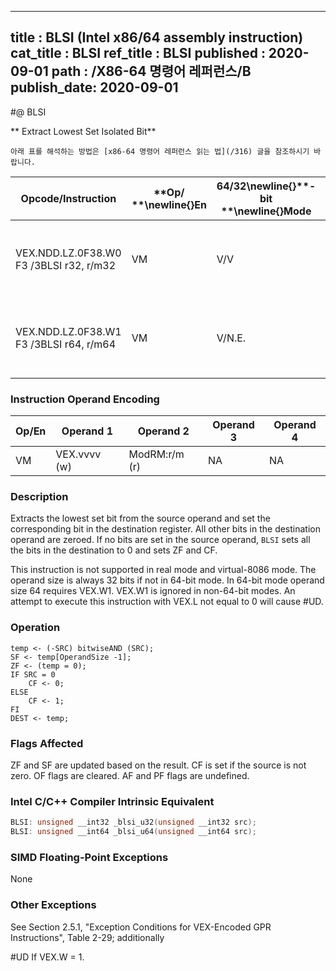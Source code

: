 ----------------------------
title : BLSI (Intel x86/64 assembly instruction)
cat_title : BLSI
ref_title : BLSI
published : 2020-09-01
path : /X86-64 명령어 레퍼런스/B
publish_date: 2020-09-01
----------------------------


#@ BLSI

** Extract Lowest Set Isolated Bit**

```lec-info
아래 표를 해석하는 방법은 [x86-64 명령어 레퍼런스 읽는 법](/316) 글을 참조하시기 바랍니다.
```

|**Opcode/Instruction**|**Op/ **\newline{}**En**|**64/32**\newline{}**-bit **\newline{}**Mode**|**CPUID **\newline{}**Feature **\newline{}**Flag**|**Description**|
|----------------------|------------------------|----------------------------------------------|--------------------------------------------------|---------------|
|VEX.NDD.LZ.0F38.W0 F3 /3BLSI r32, r/m32|VM|V/V|BMI1|Extract lowest set bit from r/m32 and set that bit in r32.|
|VEX.NDD.LZ.0F38.W1 F3 /3BLSI r64, r/m64|VM|V/N.E.|BMI1|Extract lowest set bit from r/m64, and set that bit in r64.|
### Instruction Operand Encoding


|Op/En|Operand 1|Operand 2|Operand 3|Operand 4|
|-----|---------|---------|---------|---------|
|VM|VEX.vvvv (w)|ModRM:r/m (r)|NA|NA|
### Description


Extracts the lowest set bit from the source operand and set the corresponding bit in the destination register. All other bits in the destination operand are zeroed. If no bits are set in the source operand, `BLSI` sets all the bits in the destination to 0 and sets ZF and CF.

This instruction is not supported in real mode and virtual-8086 mode. The operand size is always 32 bits if not in 64-bit mode. In 64-bit mode operand size 64 requires VEX.W1. VEX.W1 is ignored in non-64-bit modes. An attempt to execute this instruction with VEX.L not equal to 0 will cause #UD.


### Operation

```info-verb
temp <- (-SRC) bitwiseAND (SRC); 
SF <- temp[OperandSize -1];
ZF <- (temp = 0);
IF SRC = 0
    CF <- 0;
ELSE
    CF <- 1;
FI
DEST <- temp;
```
### Flags Affected


ZF and SF are updated based on the result. CF is set if the source is not zero. OF flags are cleared. AF and PF flags are undefined.


### Intel C/C++ Compiler Intrinsic Equivalent

```cpp
BLSI: unsigned __int32 _blsi_u32(unsigned __int32 src);
BLSI: unsigned __int64 _blsi_u64(unsigned __int64 src);
```
### SIMD Floating-Point Exceptions


None

### Other Exceptions


See Section 2.5.1, "Exception Conditions for VEX-Encoded GPR Instructions", Table 2-29; additionally

#UD  If VEX.W = 1.

